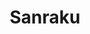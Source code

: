 ---
layout: place
title: Sanraku
permalink: /california/san-francisco/sanraku.html
stateAbbr: CA
stateName: California
cityName: San Francisco
seo:
  type: restaurant
  links: http://www.sanraku.com/
place_id: ChIJ6frH_I2AhYAR4oxOqkmBy7A
photos:
  - name: >-
      places/ChIJ6frH_I2AhYAR4oxOqkmBy7A/photos/AeeoHcK3tzqAOoLEAbaIPdxeR4xFzO-GGbwtNVjjdaX7BS2SVpNPhk2qXj3LU16A8NM4aT7I9XAfhl5rquwYiOkD4RbCgwZJyeIGzvv2j8i2t7VAyo7BfHhdVTlM4NCStHiisN2QpNi-wWt5T0wM636WY1aabvTPGm0Nn62sDHfRXv3dekgfyL22X-cegIIA830H3Tx8QQmzMIBONBA15pQU22KzAT2Km6DbkVLLqhwZ38lLcLh0VUBLYZzqbxTEk_LwG7aa0JYwoTOvk5QOlQ6wp8GNu9HRBJPP41xkV60Q28JoYQ
    widthPx: 3024
    heightPx: 4032
    authorAttributions:
      - displayName: Sanraku
        uri: https://maps.google.com/maps/contrib/106646419315785805419
        photoUri: >-
          https://lh3.googleusercontent.com/a-/ALV-UjVzutTKDoJT98xMY5xpbUxsHU9ZV59-6B8mYGkG6WfnojNq3omc=s100-p-k-no-mo
    flagContentUri: >-
      https://www.google.com/local/imagery/report/?cb_client=maps_api_places.places_api&image_key=!1e10!2sAF1QipP5lKdmUSOzrMm1Dupu5Qo4cdM3Fji7tI2rOebh&hl=en-US
    googleMapsUri: >-
      https://www.google.com/maps/place//data=!3m4!1e2!3m2!1sAF1QipP5lKdmUSOzrMm1Dupu5Qo4cdM3Fji7tI2rOebh!2e10!4m2!3m1!1s0x8085808dfcc7fae9:0xb0cb8149aa4e8ce2
  - name: >-
      places/ChIJ6frH_I2AhYAR4oxOqkmBy7A/photos/AeeoHcJqujx_eAc9Gs9vi_OjiFEMF41WxMeQOoB2a__mQxr_ckSoM4Ym715NgdhKl0Zgcgq553gkGejrOdm67-gqcNxmSelUfJ_7SsNYQJHD2xpWR-DBqfrCv9BTP4ySgC6JHcVunHD_7iVFLSvYBFlAOHg9P-ShYmv-TI_0Vlp9XNVaH_vOr4_6fNVM8iYnMtKamczuWvLyrsU8dof79wwhqL5bY27Ha14KUyQ6J_ibqcyGr-hA4iANDPvoQ624x0MNfS5bEYqN-n_TMfD4NXJwdnK3Z-fK4kDD3enMuiFtF12Tmg
    widthPx: 3616
    heightPx: 2405
    authorAttributions:
      - displayName: Sanraku
        uri: https://maps.google.com/maps/contrib/106646419315785805419
        photoUri: >-
          https://lh3.googleusercontent.com/a-/ALV-UjVzutTKDoJT98xMY5xpbUxsHU9ZV59-6B8mYGkG6WfnojNq3omc=s100-p-k-no-mo
    flagContentUri: >-
      https://www.google.com/local/imagery/report/?cb_client=maps_api_places.places_api&image_key=!1e10!2sAF1QipM8U70WzTZPoG7AUo-_8OBwOophmPfBZLiRU3jg&hl=en-US
    googleMapsUri: >-
      https://www.google.com/maps/place//data=!3m4!1e2!3m2!1sAF1QipM8U70WzTZPoG7AUo-_8OBwOophmPfBZLiRU3jg!2e10!4m2!3m1!1s0x8085808dfcc7fae9:0xb0cb8149aa4e8ce2
  - name: >-
      places/ChIJ6frH_I2AhYAR4oxOqkmBy7A/photos/AeeoHcKgF38uT3yVuImTTu7thds4M0Qt5XoiV7LJw8So2i3wDJpO-z05QDOVSAGspGwLBk3G-7FPC1pfvAMFBlXX7SHqUh5kl8zBQMUAXfI08TVtS1idqJXIu4B1zIGPM-1-wsIzPMkNdFE6qvXAANz9WXB67qB3_7VUBbMw-3TyYKVplb3WsiR07xurFoDqDjp53_Wo7O9KvYYbQ0rR2e0avam8ay_Rlvj4loncv9KdTaySgk451sis6dpP4qYucVioRmb9zU0oLDnMDd860L-soZklZ19JwSJmHzWKBvhFW_fKKnMaGCrPqGTGh_Pue36t1LjZyEaOHnj6RmEwNXReySA-IBqm3VbwpzJ4uhaGtk1wObOxg4OiD-3Y-nCejowGBGWwyxd0ApPrLbRl9BQN1AOo2pN12vYhqGgUvRLXv3DnG-LR
    widthPx: 4032
    heightPx: 3024
    authorAttributions:
      - displayName: Alonso Izquierdo
        uri: https://maps.google.com/maps/contrib/103045079577629103413
        photoUri: >-
          https://lh3.googleusercontent.com/a-/ALV-UjVoEa5Y2bfWUKZadfXi19P7RuzXijudThO1Oi1omu67h4u8ta9Z=s100-p-k-no-mo
    flagContentUri: >-
      https://www.google.com/local/imagery/report/?cb_client=maps_api_places.places_api&image_key=!1e10!2sCIHM0ogKEICAgMCImIWYigE&hl=en-US
    googleMapsUri: >-
      https://www.google.com/maps/place//data=!3m4!1e2!3m2!1sCIHM0ogKEICAgMCImIWYigE!2e10!4m2!3m1!1s0x8085808dfcc7fae9:0xb0cb8149aa4e8ce2
  - name: >-
      places/ChIJ6frH_I2AhYAR4oxOqkmBy7A/photos/AeeoHcJqSUCi-6VsXNetAp7wmJfY6qnRoIRTqAxN72bdo7pbRIgiSmUIu2fS86t4QIyKfqxSu48_4aQX87_9VksuHqtgUbaYErjGpLnqB2aaZN5vUHDSDArkC9AyMoI33ssRMRgBAMaQHaNKBNHy17-9vtJKh6tdnOAzQQWBIkCMktsnVgi5vpzHBidvANg7vD15OhrvniiJQSLhgn7yCw_GAiG74typ1KfYzJ_Hvm2KE_nCOLO8orpzzvSGJrk4UlkJd4iG73phmSC0EmDIcQBK6glJ2MxjleF2JlUflaF_SXPmJg
    widthPx: 2016
    heightPx: 1512
    authorAttributions:
      - displayName: Sanraku
        uri: https://maps.google.com/maps/contrib/106646419315785805419
        photoUri: >-
          https://lh3.googleusercontent.com/a-/ALV-UjVzutTKDoJT98xMY5xpbUxsHU9ZV59-6B8mYGkG6WfnojNq3omc=s100-p-k-no-mo
    flagContentUri: >-
      https://www.google.com/local/imagery/report/?cb_client=maps_api_places.places_api&image_key=!1e10!2sAF1QipNu4MXAFFSUxVtte8LP_iFA6SbDdvJB-bugWXoo&hl=en-US
    googleMapsUri: >-
      https://www.google.com/maps/place//data=!3m4!1e2!3m2!1sAF1QipNu4MXAFFSUxVtte8LP_iFA6SbDdvJB-bugWXoo!2e10!4m2!3m1!1s0x8085808dfcc7fae9:0xb0cb8149aa4e8ce2
  - name: >-
      places/ChIJ6frH_I2AhYAR4oxOqkmBy7A/photos/AeeoHcJspxIVDubdsjqmVawgykkAPiYafqZr59_0tvbo_TkzvwAGaOa5GrfL3nkyGNMGhcKr4MBjmHuK0GwGQnFWR9yExODnj0OCKuGMr48J-qNFN2hvun0VLy2NdpPQ9VDELiA7xkOQlUd4N2SGn06e1oOQDZNJ4LEFKnRJ3PpM4XyjbeOWXUtc_lzvmP6-G8TfzwRSQvmLXcgKLbLgN9-_o5_PbxaINHqADp8nehw3wsZzO7L9QgEyzhCVKYh3fcZyRlA9kdZJV5LWSCxwx2vo7-jiuKeqVQqoannzrwQ5i3dhURvB-JGeZPcsMDpWK-Ihk-Nnt-zC4Ca8aUqlvu-cLKXSIiJ8Rs3XzjwtCeapzs5NJabPY_HqlCdsahbP_ly1YTpeQnYpwBp6LzN21mD_EJtFbu8mm1pld10o9eKmU7EI6HVRIiZxRksfT8yzSvrC
    widthPx: 4000
    heightPx: 2252
    authorAttributions:
      - displayName: wonhyuk lee
        uri: https://maps.google.com/maps/contrib/114175765579828664329
        photoUri: >-
          https://lh3.googleusercontent.com/a/ACg8ocI4K4fa_Y1_uXto5FgHZEopC7ks9KV3spcaty-Vn7JTgddv=s100-p-k-no-mo
    flagContentUri: >-
      https://www.google.com/local/imagery/report/?cb_client=maps_api_places.places_api&image_key=!1e10!2sCIABIhAGbzaquDWLeWf4WB8ACxRV&hl=en-US
    googleMapsUri: >-
      https://www.google.com/maps/place//data=!3m4!1e2!3m2!1sCIABIhAGbzaquDWLeWf4WB8ACxRV!2e10!4m2!3m1!1s0x8085808dfcc7fae9:0xb0cb8149aa4e8ce2
  - name: >-
      places/ChIJ6frH_I2AhYAR4oxOqkmBy7A/photos/AeeoHcIj4VikSjeTXGYQO1-p0jKwvtN1io4VvAbOp6bHdt9tOJWh-nhrbTMyJDIKDZ7TmWXpm87ixAaxK7VBmFZaOTwzbv2fZDa7HQv1QSFCBjVRPNP2SqXOrUBNd3ubHPH0F6fY1-K1ZwmsvsAwH0BUOOKnbepHsYGyrByv26sWGkajTV6JNMftmK-j-UA9gqPGMZXtElgVtMpF4G7spqfAcqs1Pr2Wiz1oSNL8Irh464BGka9i-a3oROY0PikTW9bzkc5mt7GiNlpmvkGDW3JbfXRsanMfoj_mG7zkD250J-DmGWbON9nbLzb341LbuSnf23gv1ofrndBgPhRNE1Phd3rR5iOygE9nXpKDjCt37XdduVwuYb4MAdpDmOs91b8kalIpFARNpXe_xlsniBqZTP3b_6qPzouDTGNFsMn9T5s
    widthPx: 1982
    heightPx: 1512
    authorAttributions:
      - displayName: Trap Speed 1320
        uri: https://maps.google.com/maps/contrib/107721404123505875377
        photoUri: >-
          https://lh3.googleusercontent.com/a-/ALV-UjVPir16NqDk30VJ3ieukWXeNZebRCillilQeouOFFJbkgxNyPvfFQ=s100-p-k-no-mo
    flagContentUri: >-
      https://www.google.com/local/imagery/report/?cb_client=maps_api_places.places_api&image_key=!1e10!2sCIHM0ogKEICAgIDZlsLxFQ&hl=en-US
    googleMapsUri: >-
      https://www.google.com/maps/place//data=!3m4!1e2!3m2!1sCIHM0ogKEICAgIDZlsLxFQ!2e10!4m2!3m1!1s0x8085808dfcc7fae9:0xb0cb8149aa4e8ce2
  - name: >-
      places/ChIJ6frH_I2AhYAR4oxOqkmBy7A/photos/AeeoHcIhFnoRfsm86_Yz8ABuLeSjzgEfebg0lbQzY8JWhX2qjEyVmbID1RFCPE3Fc0jTKYJr4iPWTTPdzqoN0Q9pkBeYd5kxlTkyxNVETpqk9fnbbUjc0djZ0gvs7P9GdZlJzZ7sJYT-DQ-otwuOXIZYqKUMVGQjvyoq8o478uEJQk0PNE6ECyRlObH-GF8lTBECPEraEupZGHafMOxDnIBlXFSd-aLXqsgLfkslE33RCO9zbc_0ZTQqAbfMs6FMqY2iv2tbK8CqFuXxGQdVpGrOhdyoPPATBoq342K9yt2ImLAsc4UfQIGl5ZJ_QFkQ_BOHAPlQyiwFfLzjlyzYMagAzKVelFBX2KND4vZkA_w0yKZbHWbw-Yzaap1kZYqHNSzPcGa43fs4bNY9680tidamfocSaf57Kit0Nz7WJl8Cv_rZvOWr
    widthPx: 4000
    heightPx: 3000
    authorAttributions:
      - displayName: Sherri Levey
        uri: https://maps.google.com/maps/contrib/103768940729831256361
        photoUri: >-
          https://lh3.googleusercontent.com/a-/ALV-UjW4o-0_vK65KxiBZ_pLJJip4ZZxxnnS4gnuml6t22Co995iIwPQ=s100-p-k-no-mo
    flagContentUri: >-
      https://www.google.com/local/imagery/report/?cb_client=maps_api_places.places_api&image_key=!1e10!2sCIHM0ogKEICAgICnlfnnjAE&hl=en-US
    googleMapsUri: >-
      https://www.google.com/maps/place//data=!3m4!1e2!3m2!1sCIHM0ogKEICAgICnlfnnjAE!2e10!4m2!3m1!1s0x8085808dfcc7fae9:0xb0cb8149aa4e8ce2
  - name: >-
      places/ChIJ6frH_I2AhYAR4oxOqkmBy7A/photos/AeeoHcKHZV3ZRgw0YQicdSBVMee33cNd2Cg2p8BPq4E9WKlUAa_cb4VsoaKm5gZTTkEG-A7LPfCjDeO8piTjR7fBZ29CPk7n8yPKU8VPqwaJQYmX1zRFob2QmXaVcB1HT6jcRT65Y4ttyN-fMSnHFg2Hbukl-sprO--IucAn6Tg0YoYaV0A2cMX1Nl5_A8pDQzJV4u7Hy01iAww4JNZ2UtNz9YFOKpREajJupKRC1_283okmK-CzX7mI2WcgPgNwdo2AYTsYj4JLMDD1-nPq0hXLLU0rJrx4A40MLuNgnflRnbuW1P4oCvIe8IVjOmB4dWMS6oV4iq6dwRhPBa6R7SG3U37R_iWebWP1XLGMOv_SgWNjeNEnW_iwXJG3O3nyxHQvw8xIr4uQ3GtjRjXIjxd9xeQ-aKDn24oPCblY8QIeVr8
    widthPx: 3000
    heightPx: 4000
    authorAttributions:
      - displayName: Sherri Levey
        uri: https://maps.google.com/maps/contrib/103768940729831256361
        photoUri: >-
          https://lh3.googleusercontent.com/a-/ALV-UjW4o-0_vK65KxiBZ_pLJJip4ZZxxnnS4gnuml6t22Co995iIwPQ=s100-p-k-no-mo
    flagContentUri: >-
      https://www.google.com/local/imagery/report/?cb_client=maps_api_places.places_api&image_key=!1e10!2sCIHM0ogKEICAgICnlfnnTA&hl=en-US
    googleMapsUri: >-
      https://www.google.com/maps/place//data=!3m4!1e2!3m2!1sCIHM0ogKEICAgICnlfnnTA!2e10!4m2!3m1!1s0x8085808dfcc7fae9:0xb0cb8149aa4e8ce2
  - name: >-
      places/ChIJ6frH_I2AhYAR4oxOqkmBy7A/photos/AeeoHcKBhI1wDnVpV2AbJHF8qivBEA_FvKPBLcsXiqU4OE9M-TDMNpG59p0T6C16Ogx7pk_4rYChMGjKMa0MAr1rrc9VvmOOLDewe2I9UUOPIuxshCUGcqzsgga5Xzxmc3cqwDsSRmX7GIBZQFxdXwtKmGvIjIm4e5M-8dz9PYQQ_CZgM_dwwlnXZyWobnN_YxSyCpmpkyiMydt_1Lsugt-75-1ZTSNMWILIPYQ1YOn7KolWU4bjkhN0OdXvWznY-_Of5kIUuC0B5g_KNODv_0C7UawXhrRw8JHwtkzgf7C2DJV-F6ag3tib54kyD8x1aDtm6a0ybBtW3fr4Mb3xiFIJz8EBXETdRQbAf5cIXeWK_FJ05QuQTi33ble3-8VYNGxk5RITo6b4QLCkR97PI-sk_JtAoN-agPmZw4HdobODXK7BHzg
    widthPx: 3024
    heightPx: 3781
    authorAttributions:
      - displayName: Aina
        uri: https://maps.google.com/maps/contrib/111809626127393551098
        photoUri: >-
          https://lh3.googleusercontent.com/a/ACg8ocIolSqxh_z8TdnwRMHdFytD2BV5UnHBBtZx86cxqIe7KeW92g=s100-p-k-no-mo
    flagContentUri: >-
      https://www.google.com/local/imagery/report/?cb_client=maps_api_places.places_api&image_key=!1e10!2sCIHM0ogKEICAgICnt5LTzQE&hl=en-US
    googleMapsUri: >-
      https://www.google.com/maps/place//data=!3m4!1e2!3m2!1sCIHM0ogKEICAgICnt5LTzQE!2e10!4m2!3m1!1s0x8085808dfcc7fae9:0xb0cb8149aa4e8ce2
  - name: >-
      places/ChIJ6frH_I2AhYAR4oxOqkmBy7A/photos/AeeoHcJNMHHhiPqm2Z1_c6a0SvJwBpwDoYgFuZXaI7-GQPcRt1HZc7oz1Kk236pXGC0eCd_AgCw5lUDN_0m7wpeLauWEzafdqkOIIbKhc8QMw_vHy_t70D5waCGRfXd3caf2IcuHftNxvdg-0bc3O7Y3ZtchxMwn1jNRPhVLB6IaCyN56TVYlYeUxD5eO6-3g94xqaWDVR3hVEzk5-znp0BFpKmuAa4MJqwpVQGq0NBRaeS9LsdfkVfQeojknUMrEixo8QTqlAD-UHvBFIwchiQH_d3hQ9VyBotKTSGdvlxkaJn7xDQ15KyO-KuUy_tOwD1QUK_1auDrmQtFJc_-i4hY8MdvrC3LyYLj0rmi562TbqTBnQoRdtgyrTLyaI1_y6BcBmssfGppH5oUKcvPmAxEgpwkQTq_nCRzn1pJLivipcggig
    widthPx: 4032
    heightPx: 3024
    authorAttributions:
      - displayName: Linke Huang
        uri: https://maps.google.com/maps/contrib/104202498446779979363
        photoUri: >-
          https://lh3.googleusercontent.com/a/ACg8ocIDIvTzBQv6f8jWz5-XgUR3mLpSPJ0h2kc7KlSSnKw-i9atyw=s100-p-k-no-mo
    flagContentUri: >-
      https://www.google.com/local/imagery/report/?cb_client=maps_api_places.places_api&image_key=!1e10!2sCIHM0ogKEICAgMCg__2-BA&hl=en-US
    googleMapsUri: >-
      https://www.google.com/maps/place//data=!3m4!1e2!3m2!1sCIHM0ogKEICAgMCg__2-BA!2e10!4m2!3m1!1s0x8085808dfcc7fae9:0xb0cb8149aa4e8ce2
address: 704 Sutter St, San Francisco, CA 94109, USA
street: 704 Sutter St
city: San Francisco
state: CA
zip: '94109'
country: USA
neighborhood: Lower Nob Hill
latitude: '37.788872'
longitude: '-122.412198'
accessibility_options:
  wheelchairAccessibleParking: false
  wheelchairAccessibleEntrance: true
  wheelchairAccessibleRestroom: true
  wheelchairAccessibleSeating: true
business_status: OPERATIONAL
name: Sanraku
google_maps_links:
  directionsUri: >-
    https://www.google.com/maps/dir//''/data=!4m7!4m6!1m1!4e2!1m2!1m1!1s0x8085808dfcc7fae9:0xb0cb8149aa4e8ce2!3e0
  placeUri: https://maps.google.com/?cid=12739418124337450210
  writeAReviewUri: >-
    https://www.google.com/maps/place//data=!4m3!3m2!1s0x8085808dfcc7fae9:0xb0cb8149aa4e8ce2!12e1
  reviewsUri: >-
    https://www.google.com/maps/place//data=!4m4!3m3!1s0x8085808dfcc7fae9:0xb0cb8149aa4e8ce2!9m1!1b1
  photosUri: >-
    https://www.google.com/maps/place//data=!4m3!3m2!1s0x8085808dfcc7fae9:0xb0cb8149aa4e8ce2!10e5
primary_type: Japanese Restaurant
opening_hours:
  openNow: true
  periods:
    - open:
        day: 0
        hour: 11
        minute: 30
      close:
        day: 0
        hour: 21
        minute: 0
    - open:
        day: 1
        hour: 11
        minute: 30
      close:
        day: 1
        hour: 21
        minute: 0
    - open:
        day: 2
        hour: 11
        minute: 30
      close:
        day: 2
        hour: 21
        minute: 0
    - open:
        day: 3
        hour: 11
        minute: 30
      close:
        day: 3
        hour: 21
        minute: 0
    - open:
        day: 4
        hour: 11
        minute: 30
      close:
        day: 4
        hour: 21
        minute: 0
    - open:
        day: 5
        hour: 11
        minute: 30
      close:
        day: 5
        hour: 22
        minute: 0
    - open:
        day: 6
        hour: 11
        minute: 30
      close:
        day: 6
        hour: 22
        minute: 0
  weekdayDescriptions:
    - 'Monday: 11:30 AM – 9:00 PM'
    - 'Tuesday: 11:30 AM – 9:00 PM'
    - 'Wednesday: 11:30 AM – 9:00 PM'
    - 'Thursday: 11:30 AM – 9:00 PM'
    - 'Friday: 11:30 AM – 10:00 PM'
    - 'Saturday: 11:30 AM – 10:00 PM'
    - 'Sunday: 11:30 AM – 9:00 PM'
  nextCloseTime: '2025-05-04T05:00:00Z'
secondary_opening_hours:
  - openNow: true
    periods:
      - open:
          day: 0
          hour: 11
          minute: 30
        close:
          day: 0
          hour: 21
          minute: 0
      - open:
          day: 1
          hour: 11
          minute: 30
        close:
          day: 1
          hour: 21
          minute: 0
      - open:
          day: 2
          hour: 11
          minute: 30
        close:
          day: 2
          hour: 21
          minute: 0
      - open:
          day: 3
          hour: 11
          minute: 30
        close:
          day: 3
          hour: 21
          minute: 0
      - open:
          day: 4
          hour: 11
          minute: 30
        close:
          day: 4
          hour: 21
          minute: 0
      - open:
          day: 5
          hour: 11
          minute: 30
        close:
          day: 5
          hour: 22
          minute: 0
      - open:
          day: 6
          hour: 11
          minute: 30
        close:
          day: 6
          hour: 22
          minute: 0
    weekdayDescriptions:
      - 'Monday: 11:30 AM – 9:00 PM'
      - 'Tuesday: 11:30 AM – 9:00 PM'
      - 'Wednesday: 11:30 AM – 9:00 PM'
      - 'Thursday: 11:30 AM – 9:00 PM'
      - 'Friday: 11:30 AM – 10:00 PM'
      - 'Saturday: 11:30 AM – 10:00 PM'
      - 'Sunday: 11:30 AM – 9:00 PM'
    secondaryHoursType: DELIVERY
    nextCloseTime: '2025-05-04T05:00:00Z'
  - openNow: true
    periods:
      - open:
          day: 0
          hour: 11
          minute: 30
        close:
          day: 0
          hour: 21
          minute: 0
      - open:
          day: 1
          hour: 11
          minute: 30
        close:
          day: 1
          hour: 21
          minute: 0
      - open:
          day: 2
          hour: 11
          minute: 30
        close:
          day: 2
          hour: 21
          minute: 0
      - open:
          day: 3
          hour: 11
          minute: 30
        close:
          day: 3
          hour: 21
          minute: 0
      - open:
          day: 4
          hour: 11
          minute: 30
        close:
          day: 4
          hour: 21
          minute: 0
      - open:
          day: 5
          hour: 11
          minute: 30
        close:
          day: 5
          hour: 22
          minute: 0
      - open:
          day: 6
          hour: 11
          minute: 30
        close:
          day: 6
          hour: 22
          minute: 0
    weekdayDescriptions:
      - 'Monday: 11:30 AM – 9:00 PM'
      - 'Tuesday: 11:30 AM – 9:00 PM'
      - 'Wednesday: 11:30 AM – 9:00 PM'
      - 'Thursday: 11:30 AM – 9:00 PM'
      - 'Friday: 11:30 AM – 10:00 PM'
      - 'Saturday: 11:30 AM – 10:00 PM'
      - 'Sunday: 11:30 AM – 9:00 PM'
    secondaryHoursType: TAKEOUT
    nextCloseTime: '2025-05-04T05:00:00Z'
phone: (415) 771-0803
price_level: PRICE_LEVEL_MODERATE
price_range: $20 &ndash; $30
rating: '4.4'
rating_count: 1671
website: http://www.sanraku.com/
description: >-
  Discover Sanraku in San Francisco, CA$$$Sanraku in San Francisco, CA, is a
  welcoming spot for enjoying authentic Japanese flavors, featuring an array of
  fresh sushi and other traditional dishes in a relaxed atmosphere. This eatery
  stands out with its comfortable setting that combines casual vibes and
  attentive service, making it ideal for a quick meal or a leisurely dine-in
  experience. Patrons can savor a variety of expertly prepared rolls and entrees
  that highlight quality ingredients, perfect for those seeking flavorful
  options in the heart of the city. Accessibility features like
  wheelchair-friendly entrances and seating add to the convenience, ensuring
  everyone can enjoy the inviting ambiance. Located in the vibrant Lower Nob
  Hill neighborhood, it's a great choice for anyone exploring top sushi spots
  nearby.
generative_summary: >-
  Discover Sanraku in San Francisco, CA$$$Sanraku in San Francisco, CA, is a
  welcoming spot for enjoying authentic Japanese flavors, featuring an array of
  fresh sushi and other traditional dishes in a relaxed atmosphere. This eatery
  stands out with its comfortable setting that combines casual vibes and
  attentive service, making it ideal for a quick meal or a leisurely dine-in
  experience. Patrons can savor a variety of expertly prepared rolls and entrees
  that highlight quality ingredients, perfect for those seeking flavorful
  options in the heart of the city. Accessibility features like
  wheelchair-friendly entrances and seating add to the convenience, ensuring
  everyone can enjoy the inviting ambiance. Located in the vibrant Lower Nob
  Hill neighborhood, it's a great choice for anyone exploring top sushi spots
  nearby.
generative_disclosure: Summarized by AI using the Grok-3-Mini model.
reviews: null
review_summary: >-
  What Customers Are Saying$$$Visitors to this sushi spot often rave about the
  consistently fresh and tasty dishes that keep them coming back for more. Many
  appreciate the friendly service and cozy environment, which make for a
  pleasant dining experience without any major complaints. Feedback highlights
  the reasonable prices and generous portions, making it a solid pick for groups
  or solo diners looking for reliable Japanese cuisine. Overall, the high
  ratings reflect satisfaction with the variety of options, though some note
  that wait times can vary during peak hours. If you're in the mood for quality
  sushi close by, this place delivers a reliably enjoyable meal that lives up to
  expectations.
review_disclosure: Summarized by AI using the Grok-3-Mini model.
parking_options: null
payment_options: null
allow_dogs: null
curbside_pickup: null
delivery: null
dine_in: null
good_for_children: null
good_for_groups: null
good_for_sports: null
live_music: null
menu_for_children: null
outdoor_seating: null
reservable: null
restroom: null
serves_beer: null
serves_breakfast: null
serves_brunch: null
serves_cocktails: null
serves_coffee: null
serves_dinner: null
serves_dessert: null
serves_lunch: null
serves_vegetarian_food: null
serves_wine: null
takeout: null
update_category: enterprise
places_description: null

---